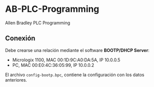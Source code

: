 # AB-PLC-Programming
Allen Bradley PLC Programming

## Conexión

Debe crearse una relación mediante el software **BOOTP/DHCP Server**:

- Micrologix 1100, MAC 00:1D:9C:A0:DA:5A, IP 10.0.0.5
- PC, MAC 00:E0:4C:36:05:99, IP 10.0.0.2

El archivo `config-bootp.bpc`, contiene la configuración con los datos anteriores.
